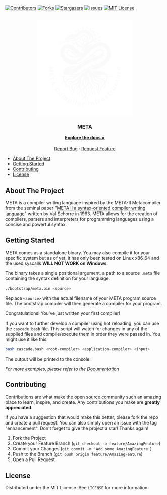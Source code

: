 [![Contributors][contributors-shield]][contributors-url]
[![Forks][forks-shield]][forks-url]
[![Stargazers][stars-shield]][stars-url]
[![Issues][issues-shield]][issues-url]
[![MIT License][license-shield]][license-url]

<br />
<div align="center">
  <a href="https://meta-lang.com">
    <img src="images/logo-light.svg" width="300">
  </a>

<h3 align="center">META</h3>

  <p align="center">
    <a href="https://meta-lang.com/docs"><strong>Explore the docs »</strong></a>
    <br />
    <br />
    <a href="https://github.com/the-meta-lang/meta/issues">Report Bug</a>
    ·
    <a href="https://github.com/the-meta-lang/meta/issues">Request Feature</a>
  </p>
</div>

- [About The Project](#about-the-project)
- [Getting Started](#getting-started)
- [Contributing](#contributing)
- [License](#license)


<!-- ABOUT THE PROJECT -->
## About The Project
META is a compiler writing language inspired by the META-II Metacompiler from the seminal paper "[META II a syntax-oriented compiler writing language](https://dl.acm.org/doi/10.1145/800257.808896)" written by Val Schorre in 1963. META allows for the creation of compilers, parsers and interpreters for programming languages using a concise and powerful syntax.



## Getting Started

META comes as a standalone binary. You may also compile it for your specific system but as of yet, it has only been tested on Linux x86_64 and the used syscalls **WILL NOT WORK on Windows**.

The binary takes a single positional argument, a path to a source `.meta` file containing the syntax definition for your language.

```sh
./bootstrap/meta.bin <source>
```

Replace `<source>` with the actual filename of your META program source file. The bootstrap compiler will then generate a compiler for your program.

Congratulations! You've just written your first compiler!

If you want to further develop a compiler using hot reloading, you can use the `cascade.bash` file. This script will watch for changes in any of the supplied files and compile/execute them in order they were passed in. You might use it like this:

```sh
bash cascade.bash <root-compiler> <application-compiler> <input>
```

The output will be printed to the console.

_For more examples, please refer to the [Documentation](https://meta-lang.com/docs)_

## Contributing

Contributions are what make the open source community such an amazing place to learn, inspire, and create. Any contributions you make are **greatly appreciated**.

If you have a suggestion that would make this better, please fork the repo and create a pull request. You can also simply open an issue with the tag "enhancement".
Don't forget to give the project a star! Thanks again!

1. Fork the Project
2. Create your Feature Branch (`git checkout -b feature/AmazingFeature`)
3. Commit your Changes (`git commit -m 'Add some AmazingFeature'`)
4. Push to the Branch (`git push origin feature/AmazingFeature`)
5. Open a Pull Request

## License

Distributed under the MIT License. See `LICENSE` for more information.


[contributors-shield]: https://img.shields.io/github/contributors/the-meta-lang/meta.svg?style=for-the-badge
[contributors-url]: https://github.com/the-meta-lang/meta/graphs/contributors
[forks-shield]: https://img.shields.io/github/forks/the-meta-lang/meta.svg?style=for-the-badge
[forks-url]: https://github.com/the-meta-lang/meta/network/members
[stars-shield]: https://img.shields.io/github/stars/the-meta-lang/meta.svg?style=for-the-badge
[stars-url]: https://github.com/the-meta-lang/meta/stargazers
[issues-shield]: https://img.shields.io/github/issues/the-meta-lang/meta.svg?style=for-the-badge
[issues-url]: https://github.com/the-meta-lang/meta/issues
[license-shield]: https://img.shields.io/github/license/the-meta-lang/meta.svg?style=for-the-badge
[license-url]: https://github.com/the-meta-lang/meta/blob/master/LICENSE.txt